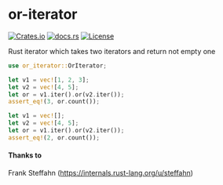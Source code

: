 # or-iterator
[![Crates.io](https://img.shields.io/crates/v/or-iterator.svg)](https://crates.io/crates/or-iterator)
[![docs.rs](https://docs.rs/or-iterator/badge.svg)](https://docs.rs/or-iterator/)
[![License](https://img.shields.io/badge/license-MIT-green.svg)](https://github.com/vbrandl/merging-iterator/blob/master/LICENSE-MIT)

Rust iterator which takes two iterators and return not empty one

```rust
use or_iterator::OrIterator;

let v1 = vec![1, 2, 3];
let v2 = vec![4, 5];
let or = v1.iter().or(v2.iter());
assert_eq!(3, or.count());

let v1 = vec![];
let v2 = vec![4, 5];
let or = v1.iter().or(v2.iter());
assert_eq!(2, or.count());
```

#### Thanks to
Frank Steffahn (https://internals.rust-lang.org/u/steffahn)
